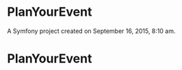 PlanYourEvent
=============

A Symfony project created on September 16, 2015, 8:10 am.
# PlanYourEvent
